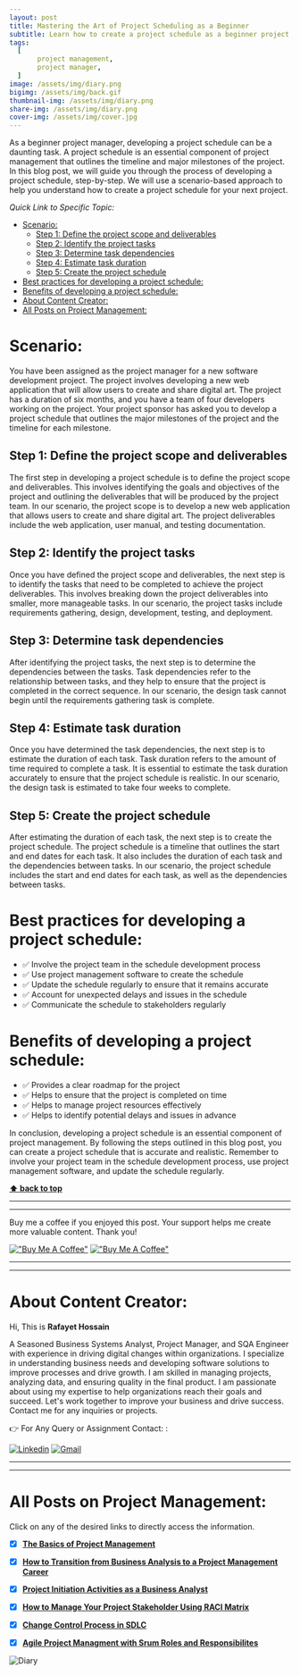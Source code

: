 ```yaml
---
layout: post
title: Mastering the Art of Project Scheduling as a Beginner 
subtitle: Learn how to create a project schedule as a beginner project manager, step-by-step.
tags:
  [
       project management,
       project manager,
  ]
image: /assets/img/diary.png
bigimg: /assets/img/back.gif
thumbnail-img: /assets/img/diary.png
share-img: /assets/img/diary.png
cover-img: /assets/img/cover.jpg
---
```


As a beginner project manager, developing a project schedule can be a daunting task. A project schedule is an essential component of project management that outlines the timeline and major milestones of the project. In this blog post, we will guide you through the process of developing a project schedule, step-by-step. We will use a scenario-based approach to help you understand how to create a project schedule for your next project.




_Quick Link to Specific Topic:_
- [Scenario:](#scenario)
  - [Step 1: Define the project scope and deliverables](#step-1-define-the-project-scope-and-deliverables)
  - [Step 2: Identify the project tasks](#step-2-identify-the-project-tasks)
  - [Step 3: Determine task dependencies](#step-3-determine-task-dependencies)
  - [Step 4: Estimate task duration](#step-4-estimate-task-duration)
  - [Step 5: Create the project schedule](#step-5-create-the-project-schedule)
- [Best practices for developing a project schedule:](#best-practices-for-developing-a-project-schedule)
- [Benefits of developing a project schedule:](#benefits-of-developing-a-project-schedule)
- [About Content Creator:](#about-content-creator)
- [All Posts on Project Management:](#all-posts-on-project-management)


# Scenario: 
You have been assigned as the project manager for a new software development project. The project involves developing a new web application that will allow users to create and share digital art. The project has a duration of six months, and you have a team of four developers working on the project. Your project sponsor has asked you to develop a project schedule that outlines the major milestones of the project and the timeline for each milestone.

## Step 1: Define the project scope and deliverables

The first step in developing a project schedule is to define the project scope and deliverables. This involves identifying the goals and objectives of the project and outlining the deliverables that will be produced by the project team. In our scenario, the project scope is to develop a new web application that allows users to create and share digital art. The project deliverables include the web application, user manual, and testing documentation.

## Step 2: Identify the project tasks

Once you have defined the project scope and deliverables, the next step is to identify the tasks that need to be completed to achieve the project deliverables. This involves breaking down the project deliverables into smaller, more manageable tasks. In our scenario, the project tasks include requirements gathering, design, development, testing, and deployment.

## Step 3: Determine task dependencies

After identifying the project tasks, the next step is to determine the dependencies between the tasks. Task dependencies refer to the relationship between tasks, and they help to ensure that the project is completed in the correct sequence. In our scenario, the design task cannot begin until the requirements gathering task is complete.

## Step 4: Estimate task duration

Once you have determined the task dependencies, the next step is to estimate the duration of each task. Task duration refers to the amount of time required to complete a task. It is essential to estimate the task duration accurately to ensure that the project schedule is realistic. In our scenario, the design task is estimated to take four weeks to complete.

## Step 5: Create the project schedule

After estimating the duration of each task, the next step is to create the project schedule. The project schedule is a timeline that outlines the start and end dates for each task. It also includes the duration of each task and the dependencies between tasks. In our scenario, the project schedule includes the start and end dates for each task, as well as the dependencies between tasks.

# Best practices for developing a project schedule:

- ✅ Involve the project team in the schedule development process
- ✅ Use project management software to create the schedule
- ✅ Update the schedule regularly to ensure that it remains accurate
- ✅ Account for unexpected delays and issues in the schedule
- ✅ Communicate the schedule to stakeholders regularly

# Benefits of developing a project schedule:

- ✅ Provides a clear roadmap for the project
- ✅ Helps to ensure that the project is completed on time
- ✅ Helps to manage project resources effectively
- ✅ Helps to identify potential delays and issues in advance

In conclusion, developing a project schedule is an essential component of project management. By following the steps outlined in this blog post, you can create a project schedule that is accurate and realistic. Remember to involve your project team in the schedule development process, use project management software, and update the schedule regularly. 



**[⬆ back to top](#what-is-a-swot-analysis)**


----------------------------------------------------------------------
----------------------------------------------------------------------


Buy me a coffee if you enjoyed this post. Your support helps me create more valuable content. Thank you!

[!["Buy Me A Coffee"](https://www.buymeacoffee.com/assets/img/custom_images/orange_img.png)](https://www.buymeacoffee.com/rafayetanalyst/) [!["Buy Me A Coffee"](https://www.buymeacoffee.com/assets/img/custom_images/orange_img.png)](https://www.buymeacoffee.com/rafayetanalyst/)
 
 






----------------------------------------------------------------------
----------------------------------------------------------------------

# About Content Creator: 


Hi, This is **Rafayet Hossain**

A Seasoned Business Systems Analyst, Project Manager, and SQA Engineer with experience in driving digital changes within organizations. I specialize in understanding business needs and developing software solutions to improve processes and drive growth. I am skilled in managing projects, analyzing data, and ensuring quality in the final product. I am passionate about using my expertise to help organizations reach their goals and succeed. Let's work together to improve your business and drive success. Contact me for any inquiries or projects.

 


👉 For Any Query or Assignment Contact: : 


[![Linkedin](https://img.shields.io/badge/-LinkedIn-blue?style=flat&logo=Linkedin&logoColor=white)](https://www.linkedin.com/in/rafayethossain/)
[![Gmail](https://img.shields.io/badge/-Gmail-c14438?style=flat&logo=Gmail&logoColor=white)](mailto:rafayet13@gmail.com)


----------------------------------------------------------------------
----------------------------------------------------------------------



 
# All Posts on Project Management:  

Click on any of the desired links to directly access the information.

- [x]  [**The Basics of Project Management**](https://rafayethossain.github.io/2022-11-11-Project-Management-Beginner's-Guide/)
- [x]  [**How to Transition from Business Analysis to a Project Management Career**](https://rafayethossain.github.io/2022-11-28-Transition-from-Business-Analysis-to-a-Project-Manager/)
- [x]  [**Project Initiation Activities as a Business Analyst**](https://rafayethossain.github.io/2019-02-07-Project-Initiation-Business-Analysis-Activities/)
- [x]  [**How to Manage Your Project Stakeholder Using RACI Matrix**](https://rafayethossain.github.io/2019-02-27-Stakeholder-Management-Business-Analyst/) 
- [x]  [**Change Control Process in SDLC**](https://rafayethossain.github.io/2019-07-07-Change-Control-Process-in-SDLC/)
- [x]  [**Agile Project Managment with Srum Roles and Responsibilites**](https://rafayethossain.github.io/2022-10-10-Agile-Scrum-in-a-Nutshell/)





![Diary](/assets/img/diary.png "Diary")

